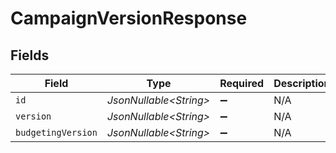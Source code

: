 # CampaignVersionResponse


## Fields

| Field                   | Type                    | Required                | Description             |
| ----------------------- | ----------------------- | ----------------------- | ----------------------- |
| `id`                    | *JsonNullable\<String>* | :heavy_minus_sign:      | N/A                     |
| `version`               | *JsonNullable\<String>* | :heavy_minus_sign:      | N/A                     |
| `budgetingVersion`      | *JsonNullable\<String>* | :heavy_minus_sign:      | N/A                     |
